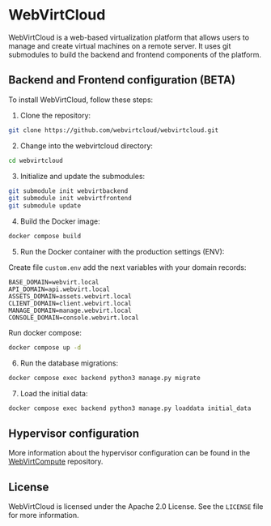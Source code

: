 # WebVirtCloud #

WebVirtCloud is a web-based virtualization platform that allows users to manage and create virtual machines on a remote server. It uses git submodules to build the backend and frontend components of the platform.

## Backend and Frontend configuration (BETA) ##

To install WebVirtCloud, follow these steps:

1. Clone the repository:

```bash
git clone https://github.com/webvirtcloud/webvirtcloud.git
```

2. Change into the webvirtcloud directory:


```bash
cd webvirtcloud
```

3. Initialize and update the submodules:

```bash
git submodule init webvirtbackend
git submodule init webvirtfrontend
git submodule update
```

4. Build the Docker image:
```bash
docker compose build
```

5. Run the Docker container with the production settings (ENV):

 Create file `custom.env` add the next variables with your domain records:

```text
BASE_DOMAIN=webvirt.local
API_DOMAIN=api.webvirt.local
ASSETS_DOMAIN=assets.webvirt.local
CLIENT_DOMAIN=client.webvirt.local
MANAGE_DOMAIN=manage.webvirt.local
CONSOLE_DOMAIN=console.webvirt.local
```

Run docker compose:

```bash
docker compose up -d
```

6. Run the database migrations:
```bash
docker compose exec backend python3 manage.py migrate
```

7. Load the initial data:
```bash
docker compose exec backend python3 manage.py loaddata initial_data
```

## Hypervisor configuration ##

More information about the hypervisor configuration can be found in the [WebVirtCompute](https://github.com/webvirtcloud/webvirtcompute) repository.

## License ##

WebVirtCloud is licensed under the Apache 2.0 License. See the `LICENSE` file for more information.